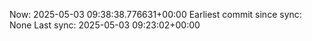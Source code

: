 Now: 2025-05-03 09:38:38.776631+00:00 Earliest commit since sync: None Last sync: 2025-05-03 09:23:02+00:00
